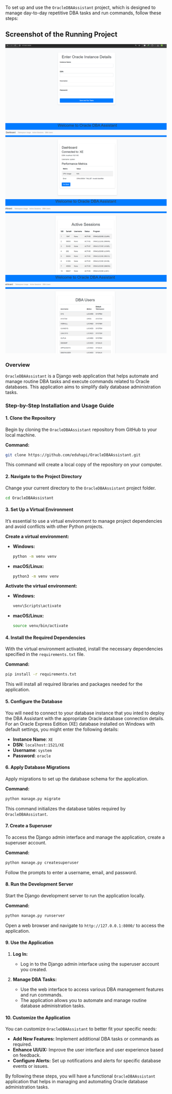 To set up and use the `OracleDBAAssistant` project, which is designed to manage day-to-day repetitive DBA tasks and run commands, follow these steps:
## Screenshot of the Running Project

![Screenshot](docs/dba-1.png)
![Screenshot](docs/dba-2.png)
![Screenshot](docs/dba-3.png)
![Screenshot](docs/dba-4.png)

### Overview

`OracleDBAAssistant` is a Django web application that helps automate and manage routine DBA tasks and execute commands related to Oracle databases. 
This application aims to simplify daily database administration tasks.

### Step-by-Step Installation and Usage Guide

#### 1. Clone the Repository

Begin by cloning the `OracleDBAAssistant` repository from GitHub to your local machine.

**Command:**
```bash
git clone https://github.com/eduhapi/OracleDBAAssistant.git
```

This command will create a local copy of the repository on your computer.

#### 2. Navigate to the Project Directory

Change your current directory to the `OracleDBAAssistant` project folder.

```bash
cd OracleDBAAssistant
```

#### 3. Set Up a Virtual Environment

It’s essential to use a virtual environment to manage project dependencies and avoid conflicts with other Python projects.

**Create a virtual environment:**

- **Windows:**
  ```bash
  python -m venv venv
  ```

- **macOS/Linux:**
  ```bash
  python3 -m venv venv
  ```

**Activate the virtual environment:**

- **Windows:**
  ```bash
  venv\Scripts\activate
  ```

- **macOS/Linux:**
  ```bash
  source venv/bin/activate
  ```

#### 4. Install the Required Dependencies

With the virtual environment activated, install the necessary dependencies specified in the `requirements.txt` file.

**Command:**
```bash
pip install -r requirements.txt
```

This will install all required libraries and packages needed for the application.

#### 5. Configure the Database

You will need to connect to your database instance that you inted to deploy the DBA Assistant  with the appropriate Oracle database connection details.
For an Oracle Express Edition (XE) database installed on Windows with default settings, you might enter the following details:

- **Instance Name**: `XE`
- **DSN**: `localhost:1521/XE`
- **Username**: `system`
- **Password**: `oracle`

#### 6. Apply Database Migrations

Apply migrations to set up the database schema for the application.

**Command:**
```bash
python manage.py migrate
```

This command initializes the database tables required by `OracleDBAAssistant`.

#### 7. Create a Superuser

To access the Django admin interface and manage the application, create a superuser account.

**Command:**
```bash
python manage.py createsuperuser
```

Follow the prompts to enter a username, email, and password.

#### 8. Run the Development Server

Start the Django development server to run the application locally.

**Command:**
```bash
python manage.py runserver
```

Open a web browser and navigate to `http://127.0.0.1:8000/` to access the application.

#### 9. Use the Application

1. **Log In:**
   - Log in to the Django admin interface using the superuser account you created.

2. **Manage DBA Tasks:**
   - Use the web interface to access various DBA management features and run commands.
   - The application allows you to automate and manage routine database administration tasks.

#### 10. Customize the Application

You can customize `OracleDBAAssistant` to better fit your specific needs:

- **Add New Features:** Implement additional DBA tasks or commands as required.
- **Enhance UI/UX:** Improve the user interface and user experience based on feedback.
- **Configure Alerts:** Set up notifications and alerts for specific database events or issues.

By following these steps, you will have a functional `OracleDBAAssistant` application that helps in managing and automating Oracle database administration tasks.
